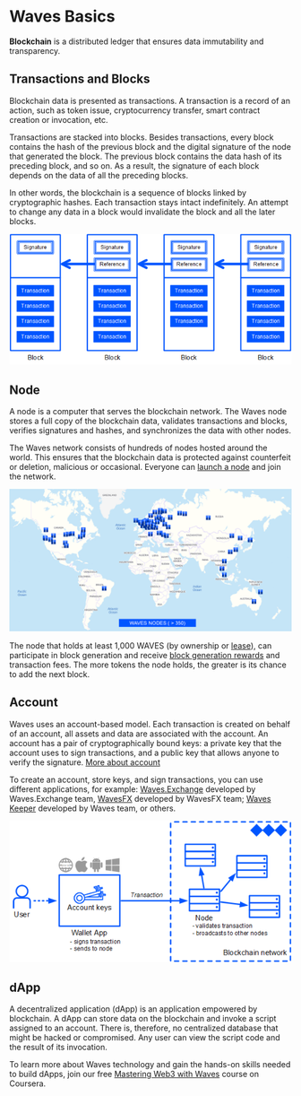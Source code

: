 # Waves Basics

**Blockchain** is a distributed ledger that ensures data immutability and transparency.

## Transactions and Blocks

Blockchain data is presented as transactions. A transaction is a record of an action, such as token issue, cryptocurrency transfer, smart contract creation or invocation, etc.

Transactions are stacked into blocks. Besides transactions, every block contains the hash of the previous block and the digital signature of the node that generated the block. The previous block contains the data hash of its preceding block, and so on. As a result, the signature of each block depends on the data of all the preceding blocks.

In other words, the blockchain is a sequence of blocks linked by cryptographic hashes. Each transaction stays intact indefinitely. An attempt to change any data in a block would invalidate the block and all the later blocks.

![](./_assets/blockchain.png)

## Node

A node is a computer that serves the blockchain network. The Waves node stores a full copy of the blockchain data, validates transactions and blocks, verifies signatures and hashes, and synchronizes the data with other nodes.

The Waves network consists of hundreds of nodes hosted around the world. This ensures that the blockchain data is protected against counterfeit or deletion, malicious or occasional. Everyone can [launch a node](/en/waves-node/how-to-install-a-node/how-to-install-a-node) and join the network.

![](./_assets/nodes-worldwide.png)

The node that holds at least 1,000 WAVES (by ownership or [lease](/en/blockchain/leasing)), can participate in block generation and receive [block generation rewards](/en/blockchain/mining/mining-reward) and transaction fees. The more tokens the node holds, the greater is its chance to add the next block.

## Account

Waves uses an account-based model. Each transaction is created on behalf of an account, all assets and data are associated with the account. An account has a pair of cryptographically bound keys: a private key that the account uses to sign transactions, and a public key that allows anyone to verify the signature. [More about account](/en/blockchain/account/)

To create an account, store keys, and sign transactions, you can use different applications, for example: [Waves.Exchange](https://waves.exchange/) developed by Waves.Exchange team, [WavesFX](https://wavesfx.github.io/) developed by WavesFX team; [Waves Keeper](/en/ecosystem/waves-keeper/) developed by Waves team, or others.

![](./_assets/interaction.png)

## dApp

A decentralized application (dApp) is an application empowered by blockchain. A dApp can store data on the blockchain and invoke a script assigned to an account. There is, therefore, no centralized database that might be hacked or compromised. Any user can view the script code and the result of its invocation.

To learn more about Waves technology and gain the hands-on skills needed to build dApps, join our free [Mastering Web3 with Waves](https://www.coursera.org/learn/mastering-web3-waves) course on Coursera.
